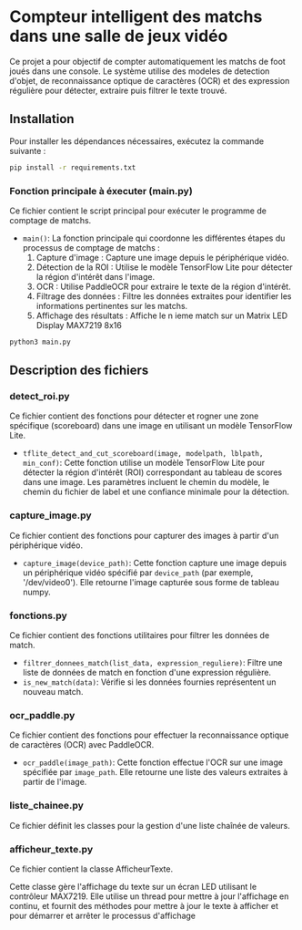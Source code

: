 # Compteur intelligent des matchs dans une salle de jeux vidéo

Ce projet a pour objectif de compter automatiquement les matchs de foot joués dans une console. 
Le système utilise des modeles de detection d'objet, de reconnaissance optique de caractères (OCR) et des expression régulière pour détecter, extraire puis filtrer le texte trouvé. 

## Installation

Pour installer les dépendances nécessaires, exécutez la commande suivante :

```sh
pip install -r requirements.txt
```

### Fonction principale à éxecuter (main.py)

Ce fichier contient le script principal pour exécuter le programme de comptage de matchs.

- `main()`: La fonction principale qui coordonne les différentes étapes du processus de comptage de matchs :
  1. Capture d'image : Capture une image depuis le périphérique vidéo.
  2. Détection de la ROI : Utilise le modèle TensorFlow Lite pour détecter la région d'intérêt dans l'image.
  3. OCR : Utilise PaddleOCR pour extraire le texte de la région d'intérêt.
  4. Filtrage des données : Filtre les données extraites pour identifier les informations pertinentes sur les matchs.
  5. Affichage des résultats : Affiche le n ieme match sur un Matrix LED Display MAX7219 8x16

```sh
python3 main.py
```


## Description des fichiers

### detect_roi.py

Ce fichier contient des fonctions pour détecter et rogner une zone spécifique (scoreboard) dans une image en utilisant un modèle TensorFlow Lite.

- `tflite_detect_and_cut_scoreboard(image, modelpath, lblpath, min_conf)`: Cette fonction utilise un modèle TensorFlow Lite pour détecter la région d'intérêt (ROI) correspondant au tableau de scores dans une image. Les paramètres incluent le chemin du modèle, le chemin du fichier de label et une confiance minimale pour la détection.

### capture_image.py

Ce fichier contient des fonctions pour capturer des images à partir d'un périphérique vidéo.

- `capture_image(device_path)`: Cette fonction capture une image depuis un périphérique vidéo spécifié par `device_path` (par exemple, '/dev/video0'). Elle retourne l'image capturée sous forme de tableau numpy.

### fonctions.py

Ce fichier contient des fonctions utilitaires pour filtrer les données de match.

- `filtrer_donnees_match(list_data, expression_reguliere)`: Filtre une liste de données de match en fonction d'une expression régulière.
- `is_new_match(data)`: Vérifie si les données fournies représentent un nouveau match.

### ocr_paddle.py

Ce fichier contient des fonctions pour effectuer la reconnaissance optique de caractères (OCR) avec PaddleOCR.

- `ocr_paddle(image_path)`: Cette fonction effectue l'OCR sur une image spécifiée par `image_path`. Elle retourne une liste des valeurs extraites à partir de l'image.

### liste_chainee.py

Ce fichier définit les classes pour la gestion d'une liste chaînée de valeurs.

### afficheur_texte.py

Ce fichier contient la classe AfficheurTexte.

Cette classe gère l'affichage du texte sur un écran LED utilisant le contrôleur MAX7219. 
Elle utilise un thread pour mettre à jour l'affichage en continu, et fournit des méthodes pour mettre à jour le texte à afficher et pour démarrer et arrêter le processus d'affichage

